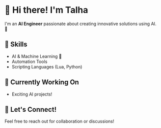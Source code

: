 # 👋 Hi there! I'm Talha

I'm an **AI Engineer** passionate about creating innovative solutions using AI. 🚀

## 🔧 Skills
- AI & Machine Learning 🤖
- Automation Tools
- Scripting Languages (Lua, Python)

## 🌱 Currently Working On
- Exciting AI projects!

## 💬 Let's Connect!
Feel free to reach out for collaboration or discussions!

